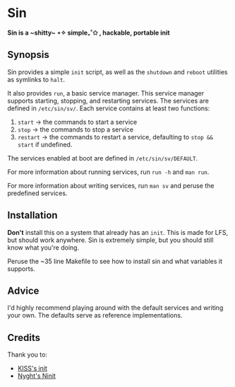 # Sin

**Sin is a ~shitty~ ⋆✧ simple₊˚✩ , hackable, portable init**

## Synopsis
Sin provides a simple `init` script, as well as the `shutdown` and `reboot`
utilities as symlinks to `halt`.

It also provides `run`, a basic service manager. This service manager supports
starting, stopping, and restarting services. The services are defined in
`/etc/sin/sv/`. Each service contains at least two functions:
1. `start`   -> the commands to start a service
2. `stop`    -> the commands to stop a service
3. `restart` -> the commands to restart a service, defaulting to `stop && start`
   if undefined.

The services enabled at boot are defined in `/etc/sin/sv/DEFAULT`.

For more information about running services, run `run -h` and `man run`.

For more information about writing services, run `man sv` and peruse the
predefined services.

## Installation
**Don't** install this on a system that already has an `init`. This is made for
LFS, but should work anywhere. Sin is extremely simple, but you should still
know what you're doing.

Peruse the ~35 line Makefile to see how to install sin and what variables it
supports.

## Advice
I'd highly recommend playing around with the default services and writing your
own. The defaults serve as reference implementations.

## Credits
Thank you to:
- [KISS's init](https://github.com/kisslinux/init)
- [Nyght's Ninit](https://git.disroot.org/nyght/ninit)
